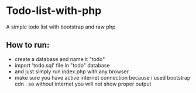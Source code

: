 # Todo-list-with-php
A simple todo list with bootstrap and raw php

## How to run:
* create a database and name it "todo"
* import 'todo.sql'  file in "todo" database
* and just simply run index.php with any browser 
* make sure you have active internet connection because i used bootstrap cdn . so without internet you will not show proper output